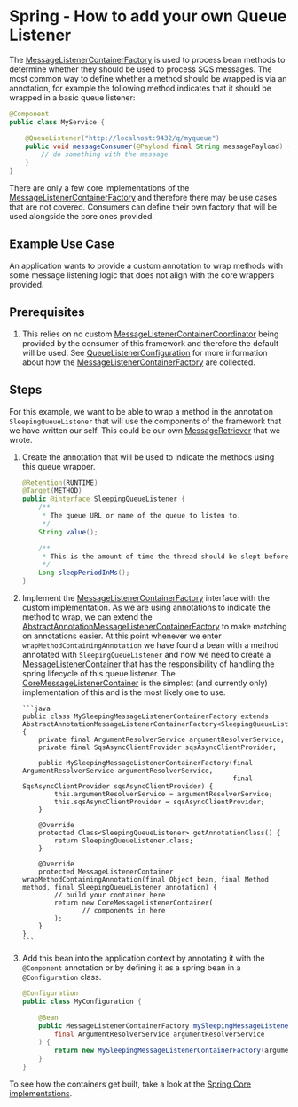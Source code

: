 # Spring - How to add your own Queue Listener

The [MessageListenerContainerFactory](../../../spring/spring-api/src/main/java/com/jashmore/sqs/spring/container/MessageListenerContainerFactory.java) is
used to process bean methods to determine whether they should be used to process SQS messages. The most common way to define whether a method should be wrapped
is via an annotation, for example the following method indicates that it should be wrapped in a basic queue listener:

```java
@Component
public class MyService {

    @QueueListener("http://localhost:9432/q/myqueue")
    public void messageConsumer(@Payload final String messagePayload) {
        // do something with the message
    }
}
```

There are only a few core implementations of the [MessageListenerContainerFactory](../../../spring/spring-api/src/main/java/com/jashmore/sqs/spring/container/MessageListenerContainerFactory.java)
and therefore there may be use cases that are not covered. Consumers can define their own factory that will be used alongside the core ones provided.

## Example Use Case

An application wants to provide a custom annotation to wrap methods with some message listening logic that does not align with the core wrappers provided.

## Prerequisites

1. This relies on no custom [MessageListenerContainerCoordinator](../../../spring/spring-api/src/main/java/com/jashmore/sqs/spring/container/MessageListenerContainerCoordinator.java)
   being provided by the consumer of this framework and therefore the default will be used. See
   [QueueListenerConfiguration](../../../spring/spring-core/src/main/java/com/jashmore/sqs/spring/config/QueueListenerConfiguration.java)
   for more information about how the [MessageListenerContainerFactory](../../../spring/spring-api/src/main/java/com/jashmore/sqs/spring/container/MessageListenerContainerFactory.java)
   are collected.

## Steps

For this example, we want to be able to wrap a method in the annotation `SleepingQueueListener` that will use the components of the framework that we have written
our self. This could be our own [MessageRetriever](../../../api/src/main/java/com/jashmore/sqs/retriever/MessageRetriever.java) that
we wrote.

1.  Create the annotation that will be used to indicate the methods using this queue wrapper.

    ```java
    @Retention(RUNTIME)
    @Target(METHOD)
    public @interface SleepingQueueListener {
        /**
         * The queue URL or name of the queue to listen to.
         */
        String value();

        /**
         * This is the amount of time the thread should be slept before actually retrieving the message.
         */
        Long sleepPeriodInMs();
    }
    ```

1.  Implement the [MessageListenerContainerFactory](../../../spring/spring-api/src/main/java/com/jashmore/sqs/spring/container/MessageListenerContainerFactory.java)
    interface with the custom implementation. As we are using annotations to indicate the method to wrap, we can extend
    the [AbstractAnnotationMessageListenerContainerFactory](../../../spring/spring-core/src/main/java/com/jashmore/sqs/spring/container/AbstractAnnotationMessageListenerContainerFactory.java)
    to make matching on annotations easier. At this point whenever we enter `wrapMethodContainingAnnotation` we have found a bean with a method
    annotated with `SleepingQueueListener` and now we need to create
    a [MessageListenerContainer](../../../api/src/main/java/com/jashmore/sqs/container/MessageListenerContainer.java)
    that has the responsibility of handling the spring lifecycle of this queue listener. The
    [CoreMessageListenerContainer](../../../core/src/main/java/com/jashmore/sqs/container/CoreMessageListenerContainer.java)
    is the simplest (and currently only) implementation of this and is the most likely one to use.

        ```java
        public class MySleepingMessageListenerContainerFactory extends AbstractAnnotationMessageListenerContainerFactory<SleepingQueueListener> {
            private final ArgumentResolverService argumentResolverService;
            private final SqsAsyncClientProvider sqsAsyncClientProvider;

            public MySleepingMessageListenerContainerFactory(final ArgumentResolverService argumentResolverService,
                                                             final SqsAsyncClientProvider sqsAsyncClientProvider) {
                this.argumentResolverService = argumentResolverService;
                this.sqsAsyncClientProvider = sqsAsyncClientProvider;
            }

            @Override
            protected Class<SleepingQueueListener> getAnnotationClass() {
                return SleepingQueueListener.class;
            }

            @Override
            protected MessageListenerContainer wrapMethodContainingAnnotation(final Object bean, final Method method, final SleepingQueueListener annotation) {
                // build your container here
                return new CoreMessageListenerContainer(
                       // components in here
                );
            }
        }
        ```

1.  Add this bean into the application context by annotating it with the `@Component` annotation or by defining it as a spring bean in a `@Configuration` class.

    ```java
    @Configuration
    public class MyConfiguration {

        @Bean
        public MessageListenerContainerFactory mySleepingMessageListenerContainerFactory(
            final ArgumentResolverService argumentResolverService
        ) {
            return new MySleepingMessageListenerContainerFactory(argumentResolverService);
        }
    }
    ```

To see how the containers get built, take a look at the
[Spring Core implementations](../../../spring/spring-core/src/main/java/com/jashmore/sqs/spring/container).
